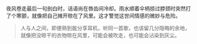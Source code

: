 夜风卷走最后一句剖白时，话语尚在唇齿间冷却。雨水顺着伞柄掠过脖颈时突然打了个寒颤，就像把自己摊开晾在了风里。这才警觉这世间情感的微妙与危险。

> 人与人之间，即便熟到能分享耳机，听同一首歌，也该留几分隐晦的余地，就像把没晾干的衣物晾在风里，可能会被吹走，也可能会沾染到灰尘。